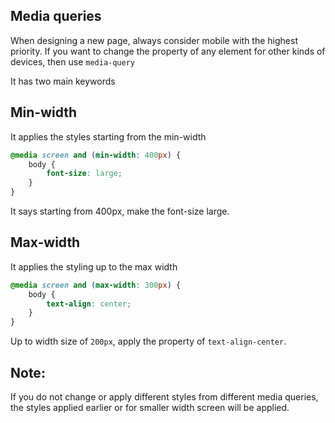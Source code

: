 ## Media queries

When designing a new page, always consider mobile with the highest priority.
If you want to change the property of any element for other kinds of devices, then use `media-query`

It has two main keywords

## Min-width

It applies the styles starting from the min-width

```css
@media screen and (min-width: 400px) {
	body {
		font-size: large;
	}
}
```

It says starting from 400px, make the font-size large.

## Max-width

It applies the styling up to the max width

```css
@media screen and (max-width: 300px) {
	body {
		text-align: center;
	}
}
```

Up to width size of `200px`, apply the property of `text-align-center`.

## Note:

If you do not change or apply different styles from different media queries, the styles applied earlier or for smaller width screen will be applied.
